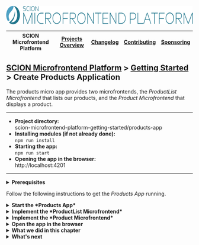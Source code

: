 <a href="/README.md"><img src="/resources/branding/scion-microfrontend-platform-banner.svg" height="50" alt="SCION Microfrontend Platform"></a>

| SCION Microfrontend Platform | [Projects Overview][menu-projects-overview] | [Changelog][menu-changelog] | [Contributing][menu-contributing] | [Sponsoring][menu-sponsoring] |  
| --- | --- | --- | --- | --- |

## [SCION Microfrontend Platform][menu-home] > [Getting Started][menu-getting-started] > Create Products Application

The products micro app provides two microfrontends, the *ProductList Microfrontend* that lists our products, and the *Product Microfrontend* that displays a product.

***
- **Project directory:**\
  scion-microfrontend-platform-getting-started/products-app
- **Installing modules (if not already done):**\
  `npm run install`
- **Starting the app:**\
  `npm run start`
- **Opening the app in the browser:**\
  http://localhost:4201
***


<details>
   <summary><strong>Prerequisites</strong></summary>
   
If you checked out the `skeleton` branch of the Git repository for this guide, the directory structure should look like this. If not, please refer to [How to complete this guide][link-getting-started#installation] for step-by-step instructions.

```
   scion-microfrontend-platform-getting-started
   ├── products-app
   │   ├── src
   │   │   ├── product // Product Microfrontend
   │   │   │    ├── product.html
   │   │   │    ├── product.ts
   │   │   │    └── product.scss
   │   │   ├── product-list  // ProductList Microfrontend
   │   │   │    ├── product-list.html
   │   │   │    ├── product-list.ts
   │   │   │    └── product-list.scss
   │   │   ├── index.html
   │   │   ├── product.data.json // Sample data
   │   │   ├── product.service.ts // Service to access sample data
   │   │   └── query-params.ts
   │   ├── package.json
   │   └── tsconfig.json
```
</details>

 
Follow the following instructions to get the *Products App* running.

<details>
  <summary><strong>Start the *Products App*</strong></summary>

Run `npm run start` to start the application. Then open the page http://localhost:4201 in your browser. You should see two links to open the *ProductList Microfrontend* and *Product Microfrontend*. When you click on a link, the particular microfrontend opens, but does not show much yet, only its title.

By the end of this chapter, the *ProductList Microfrontend* will list our products. When clicking on a product link, we can navigate to the *Product Microfrontend* to see details about the product.

</details>

<details>
  <summary><strong>Implement the *ProductList Microfrontend*</strong></summary>

In this section, we will implement the *ProductList Microfrontend* that lists our products.

1. Open the HTML template `products-app/src/product-list/product-list.html`.
2. After the `<h1>` element, add a section to display our products, as follows:
   ```html
         <body>
           <h1>Products</h1>
   [+]     <section id="products"></section>
         </body> 
   ```
3. Open the TypeScript file `products-app/src/product-list/product-list.ts` and add the following method after the `init` method. This method will render products of given IDs. 

   ```ts
         import {ProductService} from '../product.service';
   
         public render(ids?: string[]): void {
           const productsSection = document.querySelector('section#products');
           productsSection.innerHTML = null;
         
           ProductService.INSTANCE.getProducts({ids}).forEach(product => {
             // Product Name
             const productLink = productsSection.appendChild(document.createElement('a'));
             productLink.innerText = product.name;
             productLink.href = `/product/product.html#?id=${product.id}`;
         
             // Product Price
             productsSection.appendChild(document.createTextNode(`$ ${product.price.toFixed(2)}`));
           });
         }
   ```
   We need a reference to the `<section>` element that we added to the template in the previous step. Our products will be added to this section. Since the `render` method is called every time the products to be displayed change, we clear the section's content first. Then, using the `ProductService`, we query the products of given IDs. For each product, we create an anchor element, that when clicked, navigates to the *Product Microfrontend* located at `/product/product.html`. We pass the ID of the product in the form of a query parameter. Note that we added the query parameter to the URL's fragment part, that is after the hash (`#`), so that the page is not reloaded when the query parameter is changed. This is similar to hash-based routing, but it only applies to query parameters. Finally, after the link, we append a text node to display the price of the product.
4. In the `init` method, subscribe to query parameter changes and invoke the `render` method, passing the `ids` as argument. The `ids` query parameter contains the IDs of the products to be displayed as a comma-separated list.

   ```ts
         import {ProductService} from '../product.service';
   [+]   import {QueryParams} from '../query-params';

         public async init(): Promise<void> {
   [+]     QueryParams.observe$.subscribe(queryParams => {
   [+]       const productIds = queryParams.get('ids')?.split(',');
   [+]       this.render(productIds);
   [+]     });
         }
   ```

</details>

<details>
  <summary><strong>Implement the *Product Microfrontend*</strong></summary>

In this section, we will implement the *Product Microfrontend* to display a product.

1. Open the HTML template `products-app/src/product/product.html`.
2. After the `<h1>` element, add a section to display the product, as follows:
   ```html
         <body>
           <h1>Product</h1>
   [+]     <section id="product"></section>
         </body> 
   ```
3. Open the TypeScript file `products-app/src/product/product.ts`.
   
   Add a `render` method after the `init` method to render the product of given ID, as follows: 

   ```ts
         import {ProductService} from '../product.service';

         public render(productId: string): void {
           const productSection = document.querySelector('section#product');
           const product = ProductService.INSTANCE.getProduct(productId);
         
           productSection.innerHTML = null;
         
           // Name
           productSection.appendChild(document.createElement('label')).innerText = 'Name:';
           productSection.appendChild(document.createTextNode(product.name));
         
           // Price
           productSection.appendChild(document.createElement('label')).innerText = 'Price:';
           productSection.appendChild(document.createTextNode(`$ ${product.price.toFixed(2)}`));
         }
   ```
   We need a reference to the `<section>` element that we added to the template in the previous section. The product will be added to this section. Since the `render` method is called every time the product to be displayed change, we clear the section's content first. Finally, using the `ProductService`, we look up the product of given ID and display its name and price.

4. In the `init` method, subscribe to query parameter changes and invoke the `render` method, passing the `id` as argument. The `id` query parameter contains the ID of the product to be displayed.

   ```ts
         import {ProductService} from '../product.service';
   [+]   import {QueryParams} from '../query-params';

         public async init(): Promise<void> {
   [+]     QueryParams.observe$.subscribe(queryParams => this.render(queryParams.get('id')));
         }
   ```
</details>

<details>
   <summary><strong>Open the app in the browser</strong></summary>

We did it! Run `npm run start` to serve the applications.

When you open the page http://localhost:4200 in your browser and click the `Products` button, you will see the *ProductList Microfrontend*. When clicking on a product, the *Product Microfrontend* opens, displaying information about the product. So far, the *Product Microfrontend* replaces the *ProductList Microfrontend*. In a subsequent chapter, we will display the product to the right of the product list in the `aside` router outlet.

</details>

<details>
   <summary><strong>What we did in this chapter</strong></summary>

In this chapter, we have implemented the *ProductList Microfrontend* and *Product Microfrontend* of the *Products App*.

<details>
   <summary>The <code>products-app/src/product-list/product-list.html</code> looks as following:</summary>

```html
<!DOCTYPE html>
<html lang="en">
  <head>
    <title>Products</title>
    <link rel="stylesheet" type="text/css" href="product-list.scss">
    <script type="module" src="./product-list.ts"></script>
  </head>
  <body>
    <h1>Products</h1>
    <section id="products"></section>
  </body>
</html>
```
</details>

<details>
   <summary>The <code>products-app/src/product-list/product-list.ts</code> looks as following:</summary>

```ts
import {ProductService} from '../product.service';
import {QueryParams} from '../query-params';

class ProductListController {

  public async init(): Promise<void> {
    QueryParams.observe$.subscribe(queryParams => {
      const productIds = queryParams.get('ids')?.split(',');
      this.render(productIds);
    });
  }

  public render(ids?: string[]): void {
    const productsSection = document.querySelector('section#products');
    productsSection.innerHTML = null;

    ProductService.INSTANCE.getProducts({ids}).forEach(product => {
      // Product Name
      const productLink = productsSection.appendChild(document.createElement('a'));
      productLink.innerText = product.name;
      productLink.href = `/product/product.html#id=${product.id}`;

      // Product Price
      productsSection.appendChild(document.createTextNode(`$ ${product.price.toFixed(2)}`));
    });
  }
}

new ProductListController().init();
```
</details>

<details>
   <summary>The <code>products-app/src/product/product.html</code> looks as following:</summary>

```html
<!DOCTYPE html>
<html lang="en">
  <head>
    <title>Product</title>
    <link rel="stylesheet" type="text/css" href="product.scss">
    <script type="module" src="./product.ts"></script>
  </head>
  <body>
    <h1>Product</h1>
    <section id="product"></section>
  </body>
</html>
```
</details>

<details>
   <summary>The <code>products-app/src/product/product.ts</code> looks as following:</summary>

```ts
import {ProductService} from '../product.service';
import {QueryParams} from '../query-params';

class ProductController {

  public async init(): Promise<void> {
    QueryParams.observe$.subscribe(queryParams => this.render(queryParams.get('id')));
  }

  public render(productId: string): void {
    const productSection = document.querySelector('section#product');
    const product = ProductService.INSTANCE.getProduct(productId);

    productSection.innerHTML = null;

    // Name
    productSection.appendChild(document.createElement('label')).innerText = 'Name:';
    productSection.appendChild(document.createTextNode(product.name));

    // Price
    productSection.appendChild(document.createElement('label')).innerText = 'Price:';
    productSection.appendChild(document.createTextNode(`$ ${product.price.toFixed(2)}`));
  }
}

new ProductController().init();
```
</details>

</details>

<details>
   <summary><strong>What's next</strong></summary>

In the next chapter, we will develop the *Customers App*. Click [here][link-getting-started:03:customers-app] to continue.
</details>

[menu-home]: /README.md
[menu-projects-overview]: /docs/site/projects-overview.md
[menu-changelog]: /docs/site/changelog/changelog.md
[menu-contributing]: /CONTRIBUTING.md
[menu-sponsoring]: /docs/site/sponsoring.md

[menu-getting-started]: /docs/site/getting-started/getting-started.md
[link-getting-started:01:host-app]: 01-getting-started-host-app.md
[link-getting-started:02:products-app]: 02-getting-started-products-app.md
[link-getting-started:03:customers-app]: 03-getting-started-customers-app.md
[link-getting-started:04:microfrontend-routing]: 04-getting-started-microfrontend-routing.md
[link-getting-started:05:embed-microfrontend]: 05-getting-started-embed-microfrontend.md
[link-getting-started:06:navigate-via-intent]: 06-getting-started-navigate-via-intent.md
[link-getting-started:07:devtools]: 07-getting-started-devtools.md
[link-getting-started:08:browse-capabilities]: 08-getting-started-browse-capabilities.md
[link-getting-started:09:summary]: 09-getting-started-summary.md

[link-getting-started#installation]: /docs/site/getting-started/getting-started.md#how-to-complete-this-guide

